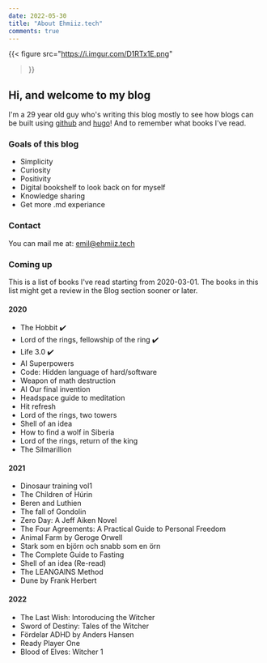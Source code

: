 ```yaml
---
date: 2022-05-30
title: "About Ehmiiz.tech"
comments: true
---
```

{{< figure
  src="https://i.imgur.com/D1RTx1E.png"
>}}

## Hi, and welcome to my blog

I'm a 29 year old guy who's writing this blog mostly to see how blogs can be built using [github](https://github.com/ehmiiz/hugofancyblog/) and [hugo](https://gohugo.io/)! And to remember what books I've read.

### Goals of this blog

* Simplicity
* Curiosity
* Positivity
* Digital bookshelf to look back on for myself
* Knowledge sharing
* Get more .md experiance

### Contact

You can mail me at:
emil@ehmiiz.tech

### Coming up

This is a list of books I've read starting from 2020-03-01. The books in this list might get a review in the Blog section sooner or later.

#### 2020
* The Hobbit ✔️
* Lord of the rings, fellowship of the ring ✔️
* Life 3.0 ✔️
* AI Superpowers
* Code: Hidden language of hard/software
* Weapon of math destruction
* AI Our final invention
* Headspace guide to meditation
* Hit refresh
* Lord of the rings, two towers
* Shell of an idea
* How to find a wolf in Siberia
* Lord of the rings, return of the king
* The Silmarillion
#### 2021
* Dinosaur training vol1
* The Children of Húrin
* Beren and Luthien
* The fall of Gondolin
* Zero Day: A Jeff Aiken Novel
* The Four Agreements: A Practical Guide to Personal Freedom
* Animal Farm by Geroge Orwell
* Stark som en björn och snabb som en örn
* The Complete Guide to Fasting
* Shell of an idea (Re-read)
* The LEANGAINS Method
* Dune by Frank Herbert
#### 2022
* The Last Wish: Intoroducing the Witcher
* Sword of Destiny: Tales of the Witcher
* Fördelar ADHD by Anders Hansen
* Ready Player One
* Blood of Elves: Witcher 1


